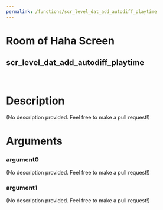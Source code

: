 ```yaml
---
permalink: /functions/scr_level_dat_add_autodiff_playtime
---
```

# Room of Haha Screen  
## scr_level_dat_add_autodiff_playtime  
&nbsp;  
# Description  
(No description provided. Feel free to make a pull request!) 
&nbsp;  
# Arguments
### argument0
(No description provided. Feel free to make a pull request!)
&nbsp;  
### argument1
(No description provided. Feel free to make a pull request!)
&nbsp;  


